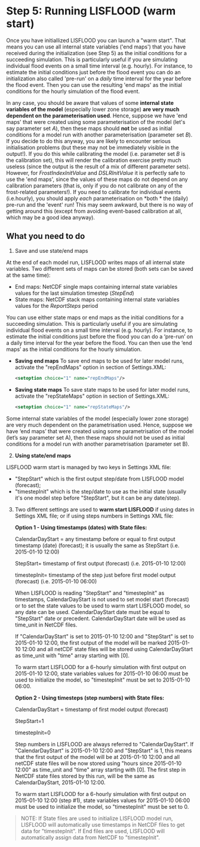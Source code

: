 # Step 5: Running LISFLOOD (warm start)

Once you have initiallized LISFLOOD you can launch a "warm start". That means you can use all internal state variables ('end maps') that you have received during the initialization (see Step 5) as the initial conditions for a succeeding simulation. 
This is particularly useful if you are simulating individual flood events on a small time interval (e.g. hourly). For instance, to estimate the initial conditions just before the flood event you can do an initialization also called 'pre-run' on a *daily* time interval for the year before the flood event. Then you  can use the resulting 'end maps' as the initial conditions for the hourly simulation of the flood event.

In any case, you should be aware that values of some **internal state variables of the model** (especially lower zone storage) **are very much dependent on the parameterisation used**. Hence, suppose we have 'end maps' that were created using some parameterisation of the model (let's say parameter set *A*), then these maps should **not** be used as initial conditions for a model run with another parameterisation (parameter set *B*). If you decide to do this anyway, you are likely to encounter serious initialisation problems (but these may not be immediately visible in the output!). If you do this while calibrating the model (i.e. parameter set *B* is the calibration set), this will render the calibration exercise pretty much useless (since the output is the result of a mix of different parameter sets). However, for *FrostIndexInitValue* and *DSLRInitValue* it is perfectly safe to use the 'end maps', since the values of these maps do not depend on any calibration parameters (that is, only if you do not calibrate on any of the frost-related parameters!). If you need to calibrate for individual events (i.e.hourly), you should apply *each* parameterisation on *both * the (daily) pre-run and the 'event' run! This may seem awkward, but there is no way of getting around this (except from avoiding event-based calibration at all, which may be a good idea anyway).

## What you need to do
1) Save and use state/end maps

At the end of each model run, LISFLOOD writes maps of all internal state variables. Two different sets of maps can be stored (both sets can be saved at the same time):

- End maps: NetCDF single maps containing internal state variables values for the last simulation timestep (*StepEnd*)
- State maps: NetCDF stack maps containing internal state variables values for the *ReportSteps* period

You can use either state maps or end maps as the initial conditions for a succeeding simulation. This is particularly useful if you are simulating individual flood events on a small time interval (e.g. hourly). For instance, to estimate the initial conditions just before the flood you can do a ‘pre-run’ on a daily time interval for the year before the flood. You can then use the ‘end maps’ as the initial conditions for the hourly simulation.

- **Saving end maps**
    To save end maps to be used for later model runs, activate the "repEndMaps" option in <lfoptions> section of Settings.XML:
    ```xml
    <setoption choice="1" name="repEndMaps"/>
    ```

- **Saving state maps**
    To save state maps to be used for later model runs, activate the "repStateMaps" option in <lfoptions> section of Settings.XML:
    ```xml
    <setoption choice="1" name="repStateMaps"/>
    ```
  
Some internal state variables of the model (especially lower zone storage) are very much dependent on the parametrisation used. Hence, suppose we have ‘end maps’ that were created using some parametrisation of the model (let’s say parameter set A), then these maps should not be used as initial conditions for a model run with another parametrisation (parameter set B).

2) **Using state/end maps**

LISFLOOD warm start is managed by two keys in Settings XML file:

- "StepStart" which is the first output step/date from LISFLOOD model (forecast);
- "timestepInit" which is the step/date to use as the initial state (usually it's one model step before "StepStart", but it can be any date/step).

3) Two different settings are used to **warm start LISFLOOD** if using dates in Settings XML file; or if using steps numbers in Settings XML file:

    **Option 1 - Using timestamps (dates) with State files:**

    CalendarDayStart = any timestamp before or equal to first output timestamp (date) (forecast); it is usually the same as StepStart  (i.e. 2015-01-10 12:00)

    StepStart= timestamp of first output (forecast) (i.e. 2015-01-10 12:00)

    timestepInit= timestamp of the step just before first model output (forecast) (i.e. 2015-01-10 06:00)

    When LISFLOOD is reading "StepStart" and "timestepInit" as timestamps, CalendarDayStart is not used to set model start (forecast) or to set the state values to be used to warm start LISFLOOD model, so any date can be used. CalendarDayStart date must be equal to "StepStart" date or precedent. CalendarDayStart date will be used as time_unit in NetCDF files.

    If "CalendarDayStart" is set to 2015-01-10 12:00 and "StepStart" is set to 2015-01-10 12:00, the first output of the model will be marked 2015-01-10 12:00 and all netCDF state files will be stored using CalendarDayStart as time_unit with "time" array starting with [0].

    To warm start LISFLOOD for a 6-hourly simulation with first output on  2015-01-10 12:00, state variables values for 2015-01-10 06:00 must be used to initialize the model, so  "timestepInit" must be set to 2015-01-10 06:00.

    **Option 2 - Using timesteps (step numbers) with State files:**

    CalendarDayStart = timestamp of first model output (forecast)

    StepStart=1

    timestepInit=0

    Step numbers in LISFLOOD are always referred to "CalendarDayStart". If "CalendarDayStart" is 2015-01-10 12:00 and "StepStart" is 1, this means that the first output of the model will be at 2015-01-10 12:00 and all netCDF state files will be now stored using "hours since 2015-01-10 12:00" as time_unit and "time" array starting with [0]. The first step in NetCDF state files stored by this run, will be the same as CalendarDayStart, 2015-01-10 12:00.

    To warm start LISFLOOD for a 6-hourly simulation with first output on  2015-01-10 12:00 (step #1), state variables values for 2015-01-10 06:00 must be used to initialize the model, so "timestepInit" must be set to 0.

> NOTE: If State files are used to initialize LISFLOOD model run, LISFLOOD will automatically use timestamps in NetCDF files to get data for "timestepInit". If End files are used, LISFLOOD will automatically assign data from NetCDF to "timestepInit".

